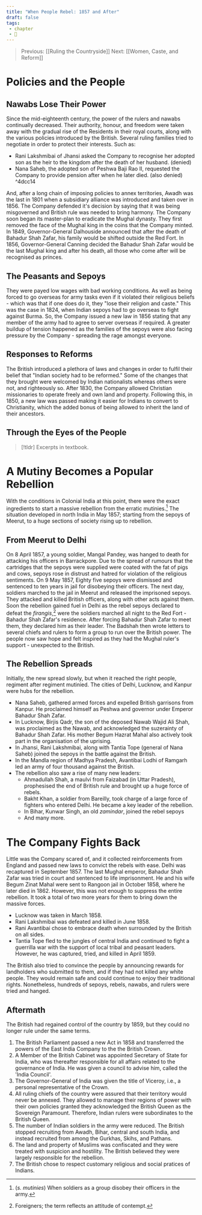```yaml
---
title: "When People Rebel: 1857 and After"
draft: false
tags: 
 - chapter
 - 🌲
---
```


> Previous: [[Ruling the Countryside]]
> Next: [[Women, Caste, and Reform]]

# Policies and the People

## Nawabs Lose Their Power

Since the mid-eighteenth century, the power of the rulers and nawabs continually decreased. Their authority, honour, and freedom were taken away with the gradual rise of the Residents in their royal courts, along with the various policies introduced by the British.
Several ruling families tried to negotiate in order to protect their interests. Such as:

- Rani Lakshmibai of Jhansi asked the Company to recognise her adopted son as the heir to the kingdom after the death of her husband. (denied)
- Nana Saheb, the adopted son of Peshwa Baji Rao II, requested the Company to provide pension after when he later died. (also denied) ^4dcc14

And, after a long chain of imposing policies to annex territories, Awadh was the last in 1801 when a subsidiary alliance was introduced and taken over in 1856. The Company defended it's decision by saying that it was being misgoverned and British rule was needed to bring harmony.
The Company soon began its master-plan to eradicate the Mughal dynasty. They first removed the face of the Mughal king in the coins that the Company minted. In 1849, Governor-General Dalhouside announced that after the death of Bahadur Shah Zafar, his family would be shifted outside the Red Fort. In 1856, Governor-General Canning decided the Bahadur Shah Zafar would be the last Mughal king and after his death, all those who come after will be recognised as princes.

## The Peasants and Sepoys

They were payed low wages with bad working conditions. As well as being forced to go overseas for army tasks even if it violated their religious beliefs - which was that if one does do it, they "lose their religion and caste." This was the case in 1824, when Indian sepoys had to go overseas to fight against Burma. So, the Company issued a new law in 1856 stating that any member of the army had to agree to server overseas if required. A greater buildup of tension happened as the families of the sepoys were also facing pressure by the Company - spreading the rage amongst everyone.

## Responses to Reforms

The British introduced a plethora of laws and changes in order to fulfil their belief that "Indian society had to be reformed." Some of the changes that they brought were welcomed by Indian nationalists whereas others were not, and righteously so. After 1830, the Company allowed Christian missionaries to operate freely and own land and property. Following this, in 1850, a new law was passed making it easier for Indians to convert to Christianity, which the added bonus of being allowed to inherit the land of their ancestors.

## Through the Eyes of the People

> [!tldr] Excerpts in textbook.

# A Mutiny Becomes a Popular Rebellion

With the conditions in Colonial India at this point, there were the exact ingredients to start a massive rebellion from the erratic mutinies.[^mutinies] The situation developed in north India in May 1857; starting from the sepoys of Meerut, to a huge sections of society rising up to rebellion.

## From Meerut to Delhi

On 8 April 1857, a young soldier, Mangal Pandey, was hanged to death for attacking his officers in Barrackpore. Due to the spread of rumours that the cartridges that the sepoys were supplied were coated with the fat of pigs and cows, sepoys rose in distrust and hatred for violation of the religious sentiments. On 9 May 1857, Eighty five sepoys were dismissed and sentenced to ten years in jail for disobeying their officers. The next day, soldiers marched to the jail in Meerut and released the imprisoned sepoys. They attacked and killed British officers, along with other acts against them.
Soon the rebellion gained fuel in Delhi as the rebel sepoys declared to defeat the *firangis*,[^firangis] were the soldiers marched all night to the Red Fort - Bahadur Shah Zafar's residence. After forcing Bahadur Shah Zafar to meet them, they declared him as their leader. The Badshah then wrote letters to several chiefs and rulers to form a group to run over the British power. The people now saw hope and felt inspired as they had the Mughal ruler's support - unexpected to the British.

## The Rebellion Spreads

Initially, the new spread slowly, but when it reached the right people, regiment after regiment mutinied. The cities of Delhi, Lucknow, and Kanpur were hubs for the rebellion.

- Nana Saheb, gathered armed forces and expelled British garrisons from Kanpur. He proclaimed himself as Peshwa and governor under Emperor Bahadur Shah Zafar.
- In Lucknow, Birjis Qadr, the son of the deposed Nawab Wajid Ali Shah, was proclaimed as the Nawab, and acknowledged the suzerainty of Bahadur Shah Zafar. His mother Begum Hazrat Mahal also actively took part in the organisation of the uprising.
- In Jhansi, Rani Lakshmibai, along with Tantia Tope (general of Nana Saheb) joined the sepoys in the battle against the British.
- In the Mandla region of Madhya Pradesh, Avantibai Lodhi of Ramgarh led an army of four thousand against the British.
- The rebellion also saw a rise of many new leaders:
	- Ahmadullah Shah, a maulvi from Faizabad (in Uttar Pradesh), prophesised the end of British rule and brought up a huge force of rebels.
	- Bakht Khan, a soldier from Bareilly, took charge of a large force of fighters who entered Delhi. He became a key leader of the rebellion.
	- In Bihar, Kunwar Singh, an old *zamindar*, joined the rebel sepoys
	- And many more.

# The Company Fights Back

Little was the Company scared of, and it collected reinforcements from England and passed new laws to convict the rebels with ease. Delhi was recaptured in September 1857. The last Mughal emperor, Bahadur Shah Zafar was tried in court and sentenced to life imprisonment. He and his wife Begum Zinat Mahal were sent to Rangoon jail in October 1858, where he later died in 1862.
However, this was not enough to suppress the entire rebellion. It took a total of two more years for them to bring down the massive forces.

- Lucknow was taken in March 1858.
- Rani Lakshmibai was defeated and killed in June 1858.
- Rani Avantibai chose to embrace death when surrounded by the British on all sides.
- Tantia Tope fled to the jungles of central India and continued to fight a guerrilla war with the support of local tribal and peasant leaders. However, he was captured, tried, and killed in April 1859.

The British also tried to convince the people by announcing rewards for landholders who submitted to them, and if they had not killed any white people. They would remain safe and could continue to enjoy their traditional rights. Nonetheless, hundreds of sepoys, rebels, nawabs, and rulers were tried and hanged.

## Aftermath

The British had regained control of the country by 1859, but they could no longer rule under the same terms.

1. The British Parliament passed a new Act in 1858 and transferred the powers of the East India Company to the the British Crown.
2. A Member of the British Cabinet was appointed Secretary of State for India, who was thereafter responsible for all affairs related to the governance of India. He was given a council to advise him, called the 'India Council'.
3. The Governor-General of India was given the title of Viceroy, i.e., a personal representative of the Crown.
4. All ruling chiefs of the country were assured that their territory would never be annexed. They allowed to manage their regions of power with their own policies granted they acknowledged the British Queen as the Sovereign Paramount. Therefore, Indian rulers were subordinates to the British Queen.
5. The number of Indian soldiers in the army were reduced. The British stopped recruiting from Awadh, Bihar, central and south India, and instead recruited from among the Gurkhas, Skihs, and Pathans.
6. The land and property of Muslims was confiscated and they were treated with suspicion and hostility. The British believed they were largely responsible for the rebellion.
7. The British chose to respect customary religious and social pratices of Indians.

[^mutinies]: (*s. mutinies*) When soldiers as a group disobey their officers in the army.
[^firangis]: Foreigners; the term reflects an attitude of contempt.